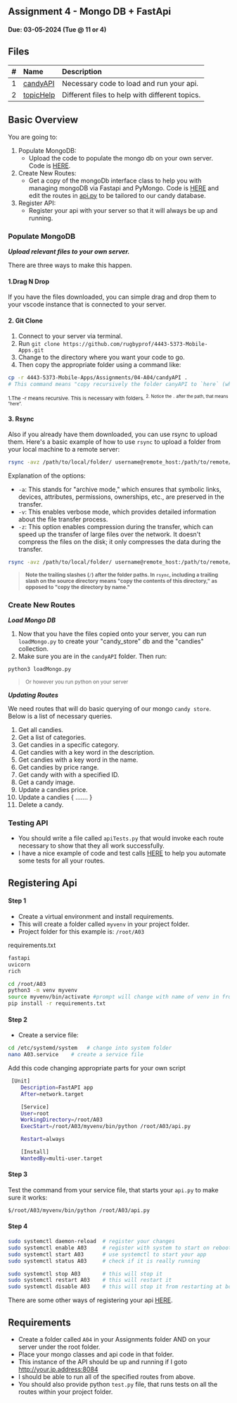 ## Assignment 4 - Mongo DB + FastApi
#### Due: 03-05-2024 (Tue @ 11 or 4)

## Files

|   #   | Name                   | Description                                    |
| :---: | :--------------------- | :--------------------------------------------- |
|   1   | [candyAPI](candyAPI)   | Necessary code to load and run your api.       |
|   2   | [topicHelp](topicHelp) | Different files to help with different topics. |


## Basic Overview

You are going to:
1. Populate MongoDB:
   - Upload the code to populate the mongo db on your own server. Code is [HERE](./candyAPI/).
2. Create New Routes: 
   - Get a copy of the mongoDb interface class to help you with managing mongoDB via Fastapi and PyMongo. Code is [HERE](./candyAPI/mongoDBInterface.py) and edit the routes in [api.py](./candyAPI/api.py) to be tailored to our candy database.
3. Register API:
   - Register your api with your server so that it will always be up and running.  

### Populate MongoDB

***Upload relevant files to your own server.***

There are three ways to make this happen.

#### 1.Drag N Drop

If you have the files downloaded, you can simple drag and drop them to your vscode instance that is connected to your server.

#### 2. Git Clone

1. Connect to your server via terminal. 
2. Run `git clone https://github.com/rugbyprof/4443-5373-Mobile-Apps.git`
3. Change to the directory where you want your code to go.
4. Then copy the appropriate folder using a command like: 
   
```bash
cp -r 4443-5373-Mobile-Apps/Assignments/04-A04/candyAPI .
# This command means "copy recursively the folder canyAPI to `here` (wherever you currently are)"
```
<sup>1.The -r means recursive. This is necessary with folders.
<sup>2. Notice the `.` after the path, that means "here". 

#### 3. Rsync

Also if you already have them downloaded, you can use rsync to upload them. Here's a basic example of how to use `rsync` to upload a folder from your local machine to a remote server:

```sh
rsync -avz /path/to/local/folder/ username@remote_host:/path/to/remote/folder/
```

Explanation of the options:

- `-a`: This stands for "archive mode," which ensures that symbolic links, devices, attributes, permissions, ownerships, etc., are preserved in the transfer.
- `-v`: This enables verbose mode, which provides detailed information about the file transfer process.
- `-z`: This option enables compression during the transfer, which can speed up the transfer of large files over the network. It doesn't compress the files on the disk; it only compresses the data during the transfer.

```sh
rsync -avz /path/to/local/folder/ username@remote_host:/path/to/remote/folder/
```
><sup>**Note the trailing slashes (`/`) after the folder paths. In `rsync`, including a trailing slash on the source directory means "copy the contents of this directory," as opposed to "copy the directory by name."**</sup>

### Create New Routes

***Load Mongo DB***

1. Now that you have the files copied onto your server, you can run `loadMongo.py` to create your "candy_store" db and the "candies" collection.  
2. Make sure you are in the `candyAPI` folder. Then run:

```bash
python3 loadMongo.py
```
><sup>Or however you run python on your server</sup>

***Updating Routes***

We need routes that will do basic querying of our mongo `candy store`. Below is a list of necessary queries.

1. Get all candies.
2. Get a list of categories.
3. Get candies in a specific category.
4. Get candies with a key word in the description.
5. Get candies with a key word in the name.
6. Get candies by price range.
7. Get candy with with a specified ID.
8. Get a candy image.
9. Update a candies price. 
10. Update a candies { ....... }
11. Delete a candy.

### Testing API

- You should write a file called `apiTests.py` that would invoke each route necessary to show that they all work successfully. 
- I have a nice example of code and test calls [HERE](./topicHelp/apiTests.md) to help you automate some tests for all your routes.

## Registering Api

#### Step 1
- Create a virtual environment and install requirements.
- This will create a folder called `myvenv` in your project folder.
- Project folder for this example is: `/root/A03`

requirements.txt 
```txt
fastapi
uvicorn
rich
```

```bash
cd /root/A03
python3 -m venv myvenv
source myvenv/bin/activate #prompt will change with name of venv in front of it
pip install -r requirements.txt
```

#### Step 2

- Create a service file:
```bash
cd /etc/systemd/system   # change into system folder
nano A03.service    # create a service file
```

Add this code changing appropriate parts for your own script
```bash
 [Unit]
    Description=FastAPI app
    After=network.target

    [Service]
    User=root
    WorkingDirectory=/root/A03
    ExecStart=/root/A03/myvenv/bin/python /root/A03/api.py

    Restart=always

    [Install]
    WantedBy=multi-user.target
```
#### Step 3


Test the command from your service file, that starts your `api.py` to make sure it works:
```bash
$/root/A03/myvenv/bin/python /root/A03/api.py
```

#### Step 4

```bash
sudo systemctl daemon-reload  # register your changes
sudo systemctl enable A03     # register with system to start on reboot
sudo systemctl start A03      # use systemctl to start your app
sudo systemctl status A03     # check if it is really running

sudo systemctl stop A03       # this will stop it
sudo systemctl restart A03    # this will restart it
sudo systemctl disable A03    # this will stop it from restarting at boot
```

There are some other ways of registering your api [HERE](./topicHelp/registerApi.md).


## Requirements

- Create a folder called `A04` in your Assignments folder AND on your server under the root folder.
- Place your mongo classes and api code in that folder. 
- This instance of the API should be up and running if I goto http://your.ip.address:8084
- I should be able to run all of the specified routes from above.
- You should also provide python `test.py` file, that runs tests on all the routes within your project folder.


